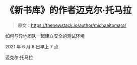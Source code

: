 # 《新书库》的作者迈克尔·托马拉

> 原文：<https://thenewstack.io/author/michaeltomara/>

如何与异地团队一起建立安全的测试环境

2021 年 6 月 8 日早上 7 点

迈克尔·托马拉